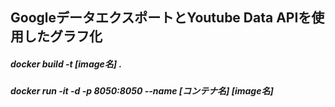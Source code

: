 ## GoogleデータエクスポートとYoutube Data APIを使用したグラフ化  

##### docker build -t [image名] .  
##### docker run -it -d -p 8050:8050 --name [コンテナ名] [image名]  

